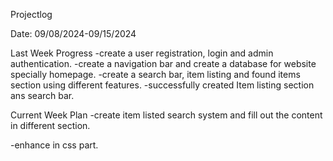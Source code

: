 Projectlog

Date: 09/08/2024-09/15/2024

Last Week Progress
-create a user registration, login and admin authentication.
-create a navigation bar and create a database for website specially homepage.
-create a search bar, item listing and found items section using different features.
-successfully created Item listing section ans search bar.
 

Current Week Plan
-create item listed search system and fill out the content in different section.

-enhance in css part.




